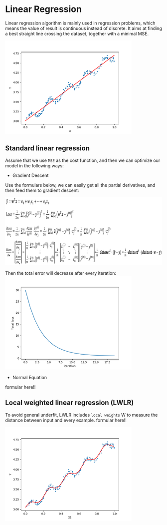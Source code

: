 # Linear Regression

Linear regression algorithm is mainly used in regression problems, which means the value of result is continuous instead of discrete.
It aims at finding a best straight line crossing the dataset, together with a minimal MSE. 

<img width='405' height='300' src="https://github.com/Kobeyond/Codes-for-Machine-Learning/blob/master/Linear%20Regression/data/regression_line.png"/>

## Standard linear regression

Assume that we use `MSE` as the cost function, and then we can optimize our model in the following ways: 


- Gradient Descent

Use the formulars below, we can easily get all the partial derivatives, and then feed them to gradient descent:

<img width='950' height='217' src="https://github.com/Kobeyond/Codes-for-Machine-Learning/blob/master/Linear%20Regression/data/linear_formular.png"/>

Then the total error will decrease after every iteration:
<img width='405' height='300' src="https://github.com/Kobeyond/Codes-for-Machine-Learning/blob/master/Linear%20Regression/data/learning_curve.png"/>

- Normal Equation

formular here!!

## Local weighted linear regression (LWLR)
To avoid general underfit, LWLR includes `local weights` W to measure the distance between input and every example. 
formular here!!

<img width='405' height='300' src="https://github.com/Kobeyond/Codes-for-Machine-Learning/blob/master/Linear%20Regression/data/lwlr.png"/>

